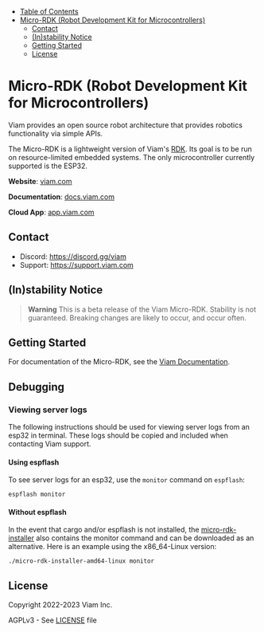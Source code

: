 

- [Table of Contents](#table-of-contents)
- [Micro-RDK (Robot Development Kit for Microcontrollers)](#micro-rdk-robot-development-kit-for-microcontrollers)
  - [Contact](#contact)
  - [(In)stability Notice](#instability-notice)
  - [Getting Started](#getting-started)
  - [License](#license)

# Micro-RDK (Robot Development Kit for Microcontrollers)

Viam provides an open source robot architecture that provides robotics functionality via simple APIs.

The Micro-RDK is a lightweight version of Viam's [RDK](https://github.com/viamrobotics/rdk). Its goal
is to be run on resource-limited embedded systems. The only microcontroller currently supported is
the ESP32.

**Website**: [viam.com](https://www.viam.com)

**Documentation**: [docs.viam.com](https://docs.viam.com)

**Cloud App**: [app.viam.com](https://app.viam.com)

## Contact

- Discord: <https://discord.gg/viam>
- Support: <https://support.viam.com>

## (In)stability Notice

> **Warning**
> This is a beta release of the Viam Micro-RDK. Stability is not guaranteed. Breaking changes are likely to occur, and occur often.

## Getting Started

For documentation of the Micro-RDK, see the [Viam Documentation](https://docs.viam.com/installation/microcontrollers/).

## Debugging

### Viewing server logs

The following instructions should be used for viewing server logs from an esp32 in terminal. These logs should be copied and included when contacting Viam support. 

#### Using espflash

To see server logs for an esp32, use the `monitor` command on `espflash`:

```
espflash monitor
```

#### Without espflash

In the event that cargo and/or espflash is not installed, the [micro-rdk-installer](https://github.com/viamrobotics/micro-rdk/tree/main/micro-rdk-installer) also contains the monitor command and can be downloaded as an alternative. 
Here is an example using the x86_64-Linux version:

```
./micro-rdk-installer-amd64-linux monitor
```

## License

Copyright 2022-2023 Viam Inc.

AGPLv3 - See [LICENSE](https://github.com/viamrobotics/micro-rdk/blob/main/LICENSE) file
